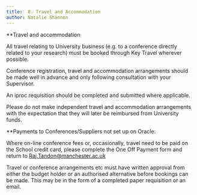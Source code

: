 ```yaml
---
title:  8. Travel and Accommodation
author: Natalie Shannon
---
```


**Travel and accommodation  

All travel relating to University business (e.g. to a conference directly related to your research) must be booked through Key Travel wherever possible. 

Conference registration, travel and accommodation arrangements should be made well in advance and only following consultation with your Supervisor. 

An iproc requisition should be completed and submitted where applicable. 

Please do not make independent travel and accommodation arrangements with the expectation that they will later be reimbursed from University funds. 

**Payments to Conferences/Suppliers not set up on Oracle:

Where on-line conference fees or, occasionally, travel need to be paid on the School credit card, please complete the One Off Payment form and return to Raj.Tandon@manchester.ac.uk 

Travel or conference arrangements etc must have written approval from either the budget holder or an authorised alternative before bookings can be made. This may be in the form of a completed paper requisition or an email. 



